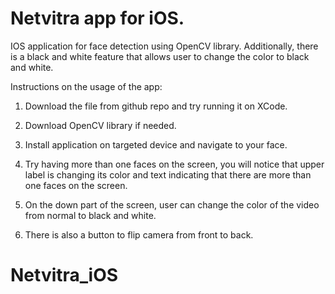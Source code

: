 # Netvitra app for iOS.
IOS application for face detection using OpenCV library. Additionally, there is a black and white feature that allows user to change the color to black and white.

Instructions on the usage of the app:

1. Download the file from github repo and try running it on XCode.

2. Download OpenCV library if needed.

3. Install application on targeted device and navigate to your face.

4. Try having more than one faces on the screen, you will notice that upper label is changing its color and text indicating that there are more than one faces on the screen.

5. On the down part of the screen, user can change the color of the video from normal to black and white.

6. There is also a button to flip camera from front to back.
# Netvitra_iOS
